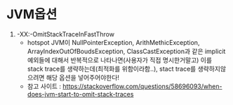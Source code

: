 # JVM옵션

1. -XX:-OmitStackTraceInFastThrow
   - hotspot JVM이 NullPointerException, ArithMethicException, ArrayIndexOutOfBoudsException, ClassCastException과 같은 implicit 예외들에 대해서 반복적으로 나타나면(사용자가 직접 명시한거말고) 이를 stack trace를 생략하는데(최적화를 위함이라함..), stact trace를 생략하지않으려면 해당 옵션을 넣어주어야한다!
   - 참고 사이트 : https://stackoverflow.com/questions/58696093/when-does-jvm-start-to-omit-stack-traces